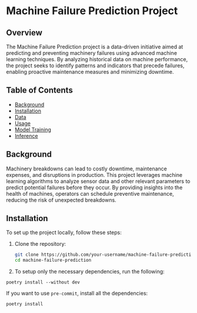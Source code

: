 # Machine Failure Prediction Project

## Overview

The Machine Failure Prediction project is a data-driven initiative aimed at predicting and
preventing machinery failures using advanced machine learning techniques. By analyzing
historical data on machine performance, the project seeks to identify patterns and
indicators that precede failures, enabling proactive maintenance measures and minimizing
downtime.

## Table of Contents

- [Background](#background)
- [Installation](#installation)
- [Data](#data)
- [Usage](#usage)
- [Model Training](#model-training)
- [Inference](#inference)

## Background

Machinery breakdowns can lead to costly downtime, maintenance expenses, and disruptions in
production. This project leverages machine learning algorithms to analyze sensor data and
other relevant parameters to predict potential failures before they occur. By providing
insights into the health of machines, operators can schedule preventive maintenance,
reducing the risk of unexpected breakdowns.

## Installation

To set up the project locally, follow these steps:

1. Clone the repository:

   ```bash
   git clone https://github.com/your-username/machine-failure-prediction.git
   cd machine-failure-prediction

   ```

2. To setup only the necessary dependencies, run the following:

```
poetry install --without dev
```

If you want to use `pre-commit`, install all the dependencies:

```
poetry install
```
